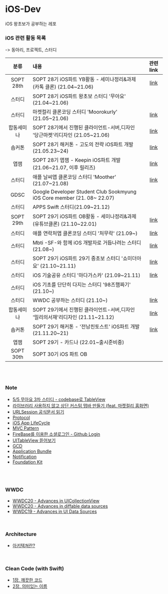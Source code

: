 # iOS-Dev

iOS 왕초보가 공부하는 레포


### iOS 관련 활동 목록

-> 동아리, 프로젝트, 스터디

|분류|내용|관련link|
|:--:|:--|:--:|
|SOPT 28th|SOPT 28기 iOS파트 YB활동 - 세미나정리&과제(카톡 클론) (21.04~21.06)|[link](https://github.com/28th-BE-SOPT-iOS-Part/KimHyeSoo)|
|스터디|SOPT 28기 iOS파트 왕초보 스터디 '무아요' (21.04~21.06)||
|스터디|마켓컬리 클론코딩 스터디 'Moorokurly' (21.05~21.06)|[link](https://github.com/MooroKurly/MooroKurly_KimHyeSu)|
|합동세미나|SOPT 28기에서 진행된 클라이언트-서버,디자인 '당근마켓'리디자인 (21.05~21.06)|[link](https://github.com/Be-Daangn/Be-Daangn-iOS)|
|솝커톤|SOPT 28기 해커톤 - 고도의 전략 iOS파트 개발(21.05.23~24)|[link](https://github.com/28th-SOPKATON/SOPKATON-iOS)|
|앱잼|SOPT 28기 앱잼 - Keepin iOS파트 개발(21.06~21.07, 이후 릴리즈)|[link](https://github.com/TeamKeepin/Keepin-iOS)|
|스터디|애플 날씨앱 클론코딩 스터디 'Moother' (21.07~21.08)|[link](https://github.com/HowIsTheMootherToday/Moother_KimHyeSu)|
|GDSC|Google Developer Student Club Sookmyung iOS Core member (21. 08~ 22.07)||
|스터디|APPS Swift 스터디(21.09~21.12)||
|SOPT 29th|SOPT 29기 iOS파트 OB활동 - 세미나정리&과제(유튜브클론) (21.10~22.01)|[link](https://github.com/29th-WE-SOPT-iOS-Part/KimHyeSu)|
|스터디|애플 연락처앱 클론코딩 스터디 '처무락' (21.09~)|[link](https://github.com/FutureiOSdeveloper/CheoMooRac_KimHyeSu)|
|스터디|Mbti -SF-와 함께 iOS 개발자로 거듭나려는 스터디 (21.08~)|[link](https://github.com/SwiftFrequency/SwiftFrequency)|
|스터디|SOPT 29기 iOS파트 29기 중초보 스터디 '쇼미더아요' (21.10~21.11)|[link](https://github.com/SHOW-ME-THE-iOS)|
|스터디|iOS 기술공유 스터디 '마다가스카' (21.09~21.11)|[link](https://storypanda.notion.site/5da70b99677e44adbc446c0afb201470)|
|스터디|iOS 기초를 단단히 다지는 스터디 '98즈햄짜기' (21.10~)||
|스터디|WWDC 공부하는 스터디 (21.10~)|[link](https://mddc.notion.site/MDDC-350ca89b31ad4154b4b54dc2854e634e)|
|합동세미나|SOPT 29기에서 진행된 클라이언트-서버,디자인 '밀리의서재'리디자인 (21.11~21.12)|[link](https://github.com/SOPT-29th-Joint-Seminar-2/LOM-iOS)|
|솝커톤|SOPT 29기 해커톤 - '전남친토스트' iOS파트 개발(21.11.20~21)|[link](https://github.com/29th-SOPKATON-8/Client-iOS)|
|앱잼|SOPT 29기 - 카드나 (22.01~출시준비중)||
|SOPT 30th|SOPT 30기 iOS 파트 OB||



<br><br>


### Note

- [5/5 무아요 3차 스터디 - codebase로 TableView](https://github.com/hyesuuou/iOS-Dev/tree/main/TableView_CodeBase%202)
- [라이브러리 사용하지 않고 상단 커스텀 탭바 만들기 (feat. 마켓컬리 홈화면)](https://www.notion.so/Custom-Tabbar-48f620ba17cb41d3a455180d37c2d6c7)
- [URLSession 공식문서 읽기](https://github.com/hyesuuou/iOS-Dev/issues/9)
- [Protocol](https://github.com/hyesuuou/iOS-Dev/blob/main/Protocol.md)
- [iOS App LifeCycle](https://spark-chive-e55.notion.site/APP-Lifecycle-1b60a8f953a64b1ba2b507fa32e91f5e)
- [MVC Pattern](https://spark-chive-e55.notion.site/MVC-Pattern-d6a29a84418446629384ea42e9ace7ab)
- [FireBase를 이용한 소셜로그인 - Github Login](https://spark-chive-e55.notion.site/Firebase-Github-Login-73fcab436c0d4be89b0a1a1dfc5f3c46)
- [UITableView 뜯어보기](https://spark-chive-e55.notion.site/Tableview-0a7337d3b6d14ae7a2ffb57a265f11fc)
- [GCD](https://spark-chive-e55.notion.site/GCD-4846ad0322a14061b3714dc3befcc678)
- [Application Bundle](https://spark-chive-e55.notion.site/APP-Bundle-eac225de4e8448269a394bf6175f9986)
- [Notification](https://spark-chive-e55.notion.site/Notification-3e70cedf0e394ae5899a72c57985b6a5)
- [Foundation Kit](https://spark-chive-e55.notion.site/Foundation-Kit-02d44cd165b24ae7b820b82de7b37c8e)

<br><br>

### WWDC

- [WWDC20 - Advances in UICollectionView](https://spark-chive-e55.notion.site/WWDC20-Advances-in-UICollectionView-ab403f6d11aa4c42bfb007b08a00ebfd)
- [WWDC20 - Advances in diffable data sources](https://spark-chive-e55.notion.site/WWDC2020-Advances-in-diffable-data-sources-babc3c503f2d4d5bb3dad323e03676f9)
- [WWDC19 - Advances in UI Data Sources](https://spark-chive-e55.notion.site/WWDC19-Advances-in-UI-Data-Sources-c12cc1e45ff14cc98130e50b2eca65f1)

<br>

### Architecture

- [아키텍쳐란?](https://spark-chive-e55.notion.site/27748b6291114930882bfcd2d309f525)

<br>

### Clean Code (with Swift)

- [1장. 깨끗한 코드](https://spark-chive-e55.notion.site/1-c0f2802ca3c44b779f77ae701c86ff29)
- [2장. 의미있는 이름](https://spark-chive-e55.notion.site/2-76967f51fd604e1f90041fa864e5dd41)
